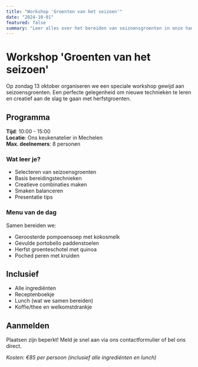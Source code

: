 ```yaml
---
title: "Workshop 'Groenten van het seizoen'"
date: "2024-10-01"
featured: false
summary: "Leer alles over het bereiden van seizoensgroenten in onze hands-on workshop."
---
```


# Workshop 'Groenten van het seizoen'

Op zondag 13 oktober organiseren we een speciale workshop gewijd aan seizoensgroenten. Een perfecte gelegenheid om nieuwe technieken te leren en creatief aan de slag te gaan met herfstgroenten.

## Programma

**Tijd**: 10:00 - 15:00  
**Locatie**: Ons keukenatelier in Mechelen  
**Max. deelnemers**: 8 personen

### Wat leer je?

- Selecteren van seizoensgroenten
- Basis bereidingstechnieken 
- Creatieve combinaties maken
- Smaken balanceren
- Presentatie tips

### Menu van de dag

Samen bereiden we:
- Geroosterde pompoensoep met kokosmelk
- Gevulde portobello paddenstoelen  
- Herfst groenteschotel met quinoa
- Poched peren met kruiden

## Inclusief

- Alle ingrediënten
- Receptenboekje
- Lunch (wat we samen bereiden)
- Koffie/thee en welkomstdrankje

## Aanmelden

Plaatsen zijn beperkt! Meld je snel aan via ons contactformulier of bel ons direct. 

*Kosten: €85 per persoon (inclusief alle ingrediënten en lunch)*